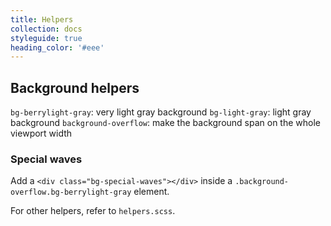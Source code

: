 ```yaml
---
title: Helpers
collection: docs
styleguide: true
heading_color: '#eee'
---
```


## Background helpers

`bg-berrylight-gray`: very light gray background
`bg-light-gray`: light gray background
`background-overflow`: make the background span on the whole viewport width

### Special waves

Add a `<div class="bg-special-waves"></div>` inside a `.background-overflow.bg-berrylight-gray` element.


For other helpers, refer to `helpers.scss`.
